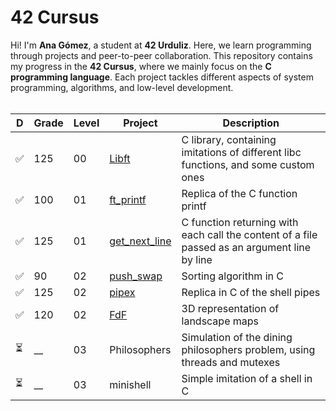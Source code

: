 # 42 Cursus

Hi! I'm **Ana Gómez**, a student at **42 Urduliz**. Here, we learn programming through projects and peer-to-peer collaboration. This repository contains my progress in the **42 Cursus**, where we mainly focus on the **C programming language**. Each project tackles different aspects of system programming, algorithms, and low-level development.<br><br>

|  D  | Grade | Level |    Project    | Description |
| --- | ----- | ----- | ------------- | ----------- |
| ✅  |  125  |  00   | [Libft](https://github.com/anameili-gomez/42_cursus/tree/main/00%20Libft#libft)         | C library, containing imitations of different libc functions, and some custom ones |
| ✅  |  100  |  01   | [ft_printf](https://github.com/anameili-gomez/42_cursus/tree/main/01%20ft_printf#ft_printf)     | Replica of the C function printf |
| ✅  |  125  |  01   | [get_next_line](https://github.com/anameili-gomez/42_cursus/tree/main/01%20get_next_line#get_next_line) | C function returning with each call the content of a file passed as an argument line by line |
| ✅  |  90   |  02   | [push_swap](https://github.com/anameili-gomez/42_cursus/tree/main/02%20push_swap#push_swap)     | Sorting algorithm in C |
| ✅  |  125  |  02   | [pipex](https://github.com/anameili-gomez/42_cursus/tree/main/02%20pipex#pipex)         | Replica in C of the shell pipes |
| ✅  |  120  |  02   | [FdF](https://github.com/anameili-gomez/42_cursus/tree/main/02%20FdF#fdf)           | 3D representation of landscape maps |
| ⏳  |  __   |  03   | Philosophers  | Simulation of the dining philosophers problem, using threads and mutexes |
| ⏳  |  __   |  03   | minishell     | Simple imitation of a shell in C |
